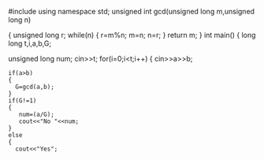 #include<iostream>
using namespace std;
unsigned int gcd(unsigned long m,unsigned long n)
 
{ 
  unsigned long r;
  while(n)
 {
   r=m%n;
   m=n;
   n=r;
 }
 return m;
}
int main()
 {
  long long t,i,a,b,G;
 
  unsigned long num;
   cin>>t;
  for(i=0;i<t;i++)
   {
	cin>>a>>b;
 
	if(a>b)
	{
	  G=gcd(a,b);
	}
	if(G!=1)
	{
 	   num=(a/G);
 	   cout<<"No "<<num;
	}
	else
	{
	  cout<<"Yes";

